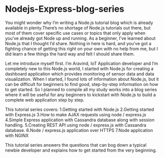 # Nodejs-Express-blog-series
You might wonder why I’m writing a Node.js tutorial blog which is already available in plenty.There’s no shortage of Node.js tutorials out there, but most of them cover specific use cases or topics that only apply when you’ve already got Node up and running. As a beginner, I’ve learned about Node.js that I thought I’d share. Nothing in here is hard, and you’ve got a fighting chance of getting this right on your own with no help from me, but I did learn a few things the hard way and felt I should share them.

Let me introduce myself first. I’m Aravind, IoT Application developer and I’m completely new to this Node.js world, I started with Node.js for creating a dashboard application which provides monitoring of sensor data and data visualization. When I started, I found lots of information about Node.js, but it can be difficult for beginners to find good, step-by-step information on how to get started. So I planned to compile all my study works into a blog series where it will be useful for any beginners to kickstart with Node.js to build a complete web application step by step.

This tutorial series covers:
    1.Getting started with Node.js
    2.Getting started with Express.js
    3.How to make AJAX requests using node / express.js
    4.Simple Express application with Cassandra database along with session handling.
    5.Creating REST API using node / express.js with Cassandra database.
    6.Node / express.js application over HTTPS
    7.Node application with NGINX

This tutorial series answers the questions that can bog down a typical newbie developer and explains how to get started from the very beginning.
